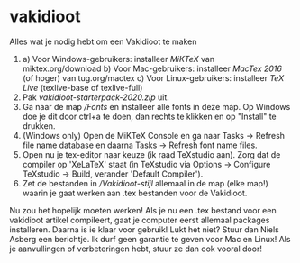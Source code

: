 # vakidioot
Alles wat je nodig hebt om een Vakidioot te maken

1. a) Voor Windows-gebruikers: installeer *MiKTeX* van miktex.org/download
   b) Voor Mac-gebruikers: installeer *MacTex 2016* (of hoger) van tug.org/mactex
   c) Voor Linux-gebruikers: installeer *TeX Live* (texlive-base of texlive-full)
2. Pak *vakidioot-starterpack-2020.zip* uit.
3. Ga naar de map */Fonts* en installeer alle fonts in deze map. Op Windows doe je dit door ctrl+a te doen, dan rechts te klikken en op "Install" te drukken.
4. (Windows only) Open de MiKTeX Console en ga naar Tasks -> Refresh file name database en daarna Tasks -> Refresh font name files.
5. Open nu je tex-editor naar keuze (ik raad TeXstudio aan). Zorg dat de compiler op 'XeLaTeX' staat (in TeXstudio via Options -> Configure TeXstudio -> Build, verander 'Default Compiler').
6. Zet de bestanden in */Vakidioot-stijl* allemaal in de map (elke map!) waarin je gaat werken aan .tex bestanden voor de Vakidioot.

Nu zou het hopelijk moeten werken! Als je nu een .tex bestand voor een vakidioot artikel compileert, gaat je computer eerst allemaal packages installeren. Daarna is ie klaar voor gebruik! Lukt het niet? Stuur dan Niels Asberg een berichtje.  Ik durf geen garantie te geven voor Mac en Linux! Als je aanvullingen of verbeteringen hebt, stuur ze dan ook vooral door!